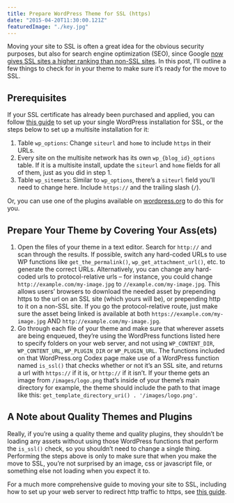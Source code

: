 ```yaml
---
title: Prepare WordPress Theme for SSL (https)
date: "2015-04-20T11:30:00.121Z"
featuredImage: "./key.jpg"
---
```


Moving your site to SSL is often a great idea for the obvious security purposes, but also for search engine optimization (SEO), since Google [now gives SSL sites a higher ranking than non-SSL sites](http://searchengineland.com/google-starts-giving-ranking-boost-secure-httpsssl-sites-199446). In this post, I’ll outline a few things to check for in your theme to make sure it’s ready for the move to SSL.

## Prerequisites

If your SSL certificate has already been purchased and applied, you can follow [this guide](http://www.wpbeginner.com/wp-tutorials/how-to-add-ssl-and-https-in-wordpress/) to set up your single WordPress installation for SSL, or the steps below to set up a multisite installation for it:

1. Table `wp_options`: Change `siteurl` and `home` to include `https` in their URLs.
1. Every site on the multisite network has its own `wp_{blog_id}_options` table. If it is a multisite install, update the `siteurl` and `home` fields for all of them, just as you did in step 1.
1. Table `wp_sitemeta`: Similar to `wp_options`, there’s a `siteurl` field you’ll need to change here. Include `https://` and the trailing slash (`/`).

Or, you can use one of the plugins available on [wordpress.org](http://wordpress.org/plugins/) to do this for you.

## Prepare Your Theme by Covering Your Ass(ets)

1. Open the files of your theme in a text editor. Search for `http://` and scan through the results. If possible, switch any hard-coded URLs to use WP functions like `get_the_permalink()`, `wp_get_attachment_url()`, etc. to generate the correct URLs. Alternatively, you can change any hard-coded urls to protocol-relative urls – for instance, you could change `http://example.com/my-image.jpg` to `//example.com/my-image.jpg`. This allows users’ browsers to download the needed asset by prepending https to the url on an SSL site (which yours will be), or prepending http to it on a non-SSL site. If you go the protocol-relative route, just make sure the asset being linked is available at both `https://example.com/my-image.jpg` AND `http://example.com/my-image.jpg`.
1. Go through each file of your theme and make sure that wherever assets are being enqueued, they’re using the WordPress functions listed here to specify folders on your web server, and not using `WP_CONTENT_DIR`, `WP_CONTENT_URL`, `WP_PLUGIN_DIR` or `WP_PLUGIN_URL`. The functions included on that WordPress.org Codex page make use of a WordPress function named `is_ssl()` that checks whether or not it’s an SSL site, and returns a url with `https://` if it is, or `http://` if it isn’t. If your theme gets an image from `/images/logo.png` that’s inside of your theme’s main directory for example, the theme should include the path to that image like this: `get_template_directory_uri() . '/images/logo.png'`.

## A Note about Quality Themes and Plugins

Really, if you’re using a quality theme and quality plugins, they shouldn’t be loading any assets without using those WordPress functions that perform the `is_ssl()` check, so you shouldn’t need to change a single thing. Performing the steps above is only to make sure that when you make the move to SSL, you’re not surprised by an image, css or javascript file, or something else not loading when you expect it to.

For a much more comprehensive guide to moving your site to SSL, including how to set up your web server to redirect http traffic to https, see [this guide](https://yoast.com/move-website-https-ssl/).